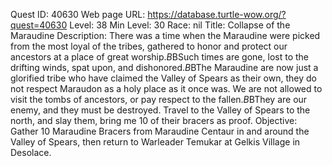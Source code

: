 Quest ID: 40630
Web page URL: https://database.turtle-wow.org/?quest=40630
Level: 38
Min Level: 30
Race: nil
Title: Collapse of the Maraudine
Description: There was a time when the Maraudine were picked from the most loyal of the tribes, gathered to honor and protect our ancestors at a place of great worship.$B$BSuch times are gone, lost to the drifting winds, spat upon, and dishonored.$B$BThe Maraudine are now just a glorified tribe who have claimed the Valley of Spears as their own, they do not respect Maraudon as a holy place as it once was. We are not allowed to visit the tombs of ancestors, or pay respect to the fallen.$B$BThey are our enemy, and they must be destroyed. Travel to the Valley of Spears to the north, and slay them, bring me 10 of their bracers as proof.
Objective: Gather 10 Maraudine Bracers from Maraudine Centaur in and around the Valley of Spears, then return to Warleader Temukar at Gelkis Village in Desolace.

